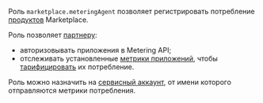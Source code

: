 
Роль `marketplace.meteringAgent` позволяет регистрировать потребление [продуктов](../../marketplace/concepts/product.md) Marketplace.

Роль позволяет [партнеру](../../marketplace/quickstart.md):
* авторизовывать приложения в Metering API;
* отслеживать установленные [метрики приложений](../../marketplace/concepts/api-usage.md#guidelines), чтобы [тарифицировать](../../marketplace/concepts/tariff.md) их потребление.

Роль можно назначить на [сервисный аккаунт](../../iam/concepts/users/service-accounts.md), от имени которого отправляются метрики потребления.
